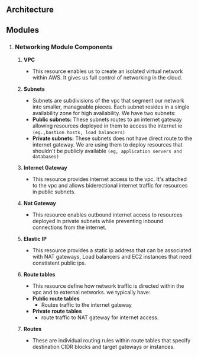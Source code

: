 
## Architecture
## Modules
1. ### Networking Module Components
   1. **VPC**
      - This resource enables us to create an isolated virtual network within AWS. It gives us full control of networking in the cloud.
   2. **Subnets**
      - Subnets are subdivisions of the vpc that segment our network into smaller, manageable pieces. Each subnet resides in a single availability zone for high availability. We have two subnets:
       - **Public subnets:** These subnets routes to an internet gateway allowing resources deployed in them to access the internet ie `(eg.,bastion hosts, load balancers)`
       - **Private subnets:** These subnets does not have direct route to the internet gateway. We are using them to deploy resources that shouldn't be publicly available `(eg, application servers and databases)`

   3. **Internet Gateway**
       - This resource provides internet access to the vpc. It's attached to the vpc and allows biderectional internet traffic for resources in public subnets.
   4. **Nat Gateway**
      - This resource enables outbound internet access to resources deployed in private subnets while preventing inbound connections from the internet.
   5. **Elastic IP**
      - This resource provides a static ip address that can be associated with NAT gateways, Load balancers and EC2 instances that need constistent public ips.
   6. **Route tables**
      - This resource define how network traffic is directed within the vpc and to external networks. we typically have:
      - **Public route tables**
         - Routes traffic to the internet gateway
      - **Private route tables**
          - route traffic to NAT gateway for internet access.
   7. **Routes**
      - These are individual routing rules within route tables that specify destination CIDR blocks and target gateways or instances.